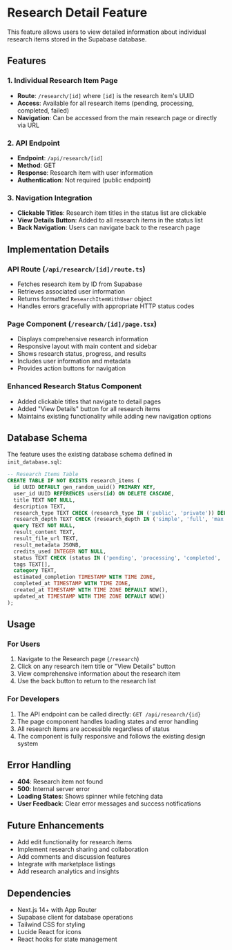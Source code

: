# Research Detail Feature

This feature allows users to view detailed information about individual research items stored in the Supabase database.

## Features

### 1. Individual Research Item Page
- **Route**: `/research/[id]` where `[id]` is the research item's UUID
- **Access**: Available for all research items (pending, processing, completed, failed)
- **Navigation**: Can be accessed from the main research page or directly via URL

### 2. API Endpoint
- **Endpoint**: `/api/research/[id]`
- **Method**: GET
- **Response**: Research item with user information
- **Authentication**: Not required (public endpoint)

### 3. Navigation Integration
- **Clickable Titles**: Research item titles in the status list are clickable
- **View Details Button**: Added to all research items in the status list
- **Back Navigation**: Users can navigate back to the research page

## Implementation Details

### API Route (`/api/research/[id]/route.ts`)
- Fetches research item by ID from Supabase
- Retrieves associated user information
- Returns formatted `ResearchItemWithUser` object
- Handles errors gracefully with appropriate HTTP status codes

### Page Component (`/research/[id]/page.tsx`)
- Displays comprehensive research information
- Responsive layout with main content and sidebar
- Shows research status, progress, and results
- Includes user information and metadata
- Provides action buttons for navigation

### Enhanced Research Status Component
- Added clickable titles that navigate to detail pages
- Added "View Details" button for all research items
- Maintains existing functionality while adding new navigation options

## Database Schema

The feature uses the existing database schema defined in `init_database.sql`:

```sql
-- Research Items Table
CREATE TABLE IF NOT EXISTS research_items (
  id UUID DEFAULT gen_random_uuid() PRIMARY KEY,
  user_id UUID REFERENCES users(id) ON DELETE CASCADE,
  title TEXT NOT NULL,
  description TEXT,
  research_type TEXT CHECK (research_type IN ('public', 'private')) DEFAULT 'private',
  research_depth TEXT CHECK (research_depth IN ('simple', 'full', 'max')) NOT NULL,
  query TEXT NOT NULL,
  result_content TEXT,
  result_file_url TEXT,
  result_metadata JSONB,
  credits_used INTEGER NOT NULL,
  status TEXT CHECK (status IN ('pending', 'processing', 'completed', 'failed')) DEFAULT 'pending',
  tags TEXT[],
  category TEXT,
  estimated_completion TIMESTAMP WITH TIME ZONE,
  completed_at TIMESTAMP WITH TIME ZONE,
  created_at TIMESTAMP WITH TIME ZONE DEFAULT NOW(),
  updated_at TIMESTAMP WITH TIME ZONE DEFAULT NOW()
);
```

## Usage

### For Users
1. Navigate to the Research page (`/research`)
2. Click on any research item title or "View Details" button
3. View comprehensive information about the research item
4. Use the back button to return to the research list

### For Developers
1. The API endpoint can be called directly: `GET /api/research/{id}`
2. The page component handles loading states and error handling
3. All research items are accessible regardless of status
4. The component is fully responsive and follows the existing design system

## Error Handling

- **404**: Research item not found
- **500**: Internal server error
- **Loading States**: Shows spinner while fetching data
- **User Feedback**: Clear error messages and success notifications

## Future Enhancements

- Add edit functionality for research items
- Implement research sharing and collaboration
- Add comments and discussion features
- Integrate with marketplace listings
- Add research analytics and insights

## Dependencies

- Next.js 14+ with App Router
- Supabase client for database operations
- Tailwind CSS for styling
- Lucide React for icons
- React hooks for state management
